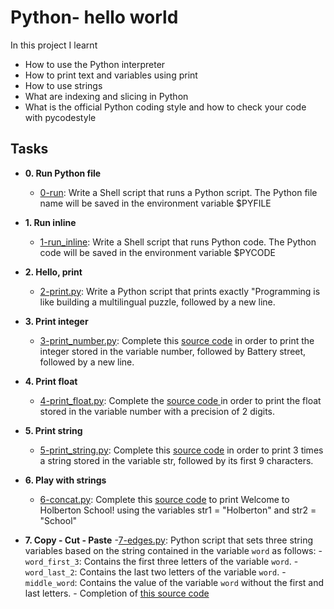 # Python- hello world

In this project I learnt
- How to use the Python interpreter
- How to print text and variables using print
- How to use strings
- What are indexing and slicing in Python
- What is the official Python coding style and how to check your code with pycodestyle

## Tasks

- **0. Run Python file**
	- [0-run](0-run): Write a Shell script that runs a Python script. The Python file name will be saved in the environment variable $PYFILE

- **1. Run inline**
	- [1-run_inline](1-run_inline): Write a Shell script that runs Python code. The Python code will be saved in the environment variable $PYCODE

- **2. Hello, print**
	- [2-print.py](2-print.py): Write a Python script that prints exactly "Programming is like building a multilingual puzzle, followed by a new line.

- **3. Print integer**
 	- [3-print_number.py](3-print_number.py): Complete this [source code](https://github.com/holbertonschool/0x00.py) in order to print the integer stored in the variable number, followed by Battery street, followed by a new line.

- **4. Print float**
	- [4-print_float.py](4-print_float.py): Complete the [source code ](https://github.com/holbertonschool/0x00.py/blob/master/4-print_float.py)in order to print the float stored in the variable number with a precision of 2 digits.

- **5. Print string**
	- [5-print_string.py](5-print_string.py): Complete this [source code](https://github.com/holbertonschool/0x00.py/blob/master/5-print_string.py) in order to print 3 times a string stored in the variable str, followed by its first 9 characters.

- **6. Play with strings**
	- [6-concat.py](6-concat.py): Complete this [source code](https://github.com/holbertonschool/0x00.py/blob/master/6-concat.py) to print Welcome to Holberton School! using the variables str1 = "Holberton" and str2 = "School"

- **7. Copy - Cut - Paste**
	-[7-edges.py](./7-edges.py): Python script that sets three string variables based on the string contained in the variable `word` as follows:
		- `word_first_3`: Contains the first three letters of the variable `word`.
		- `word_last_2`: Contains the last two letters of the variable `word`.
		- `middle_word`: Contains the value of the variable `word` without the first and last letters.
		- Completion of [this source code](https://github.com/holbertonschool/0x00.py/blob/master/7-edges.py)

